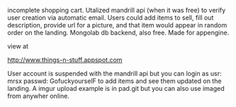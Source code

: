 incomplete shopping cart.  Utalized mandrill api (when it was free) to verify user creation via automatic email.  Users could add items to sell, fill out description, provide url for a picture, and that item would appear in random order on the landing.  Mongolab db backend, also free.  Made for appengine.

view at

http://www.things-n-stuff.appspot.com

User account is suspended with the mandrill api but you can login as usr: mrsx passwd: GofuckyourselF  to add items and see them updated on the landing.  A imgur upload example is in pad.git but you can also use imaged from anywher online.
